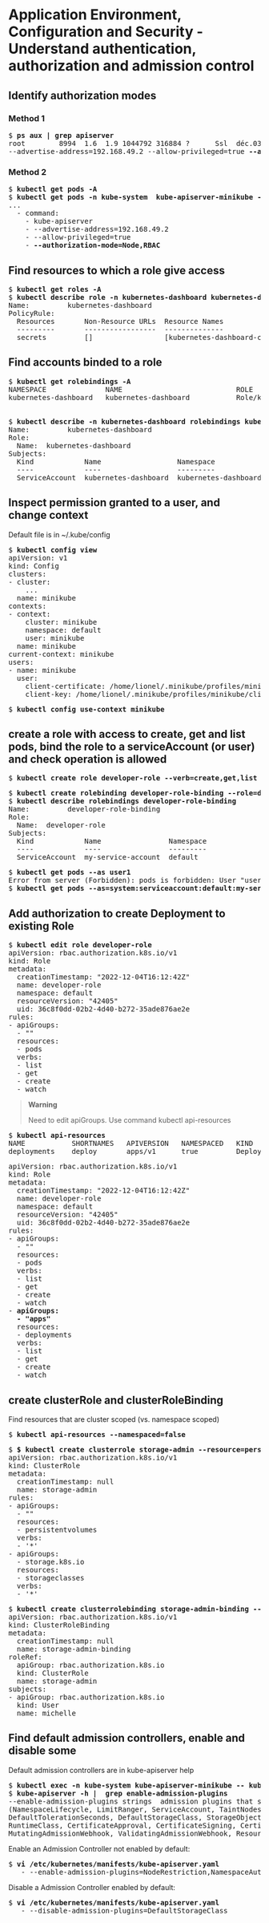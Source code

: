 # Application Environment, Configuration and Security - Understand authentication, authorization and admission control

## Identify authorization modes
[//]: # (source 07/Practice Test Role Based Access Controls)

### Method 1 
<pre>
$ <b>ps aux | grep apiserver</b>
root        8994  1.6  1.9 1044792 316884 ?      Ssl  déc.03  14:15 kube-apiserver 
--advertise-address=192.168.49.2 --allow-privileged=true <b>--authorization-mode=Node,RBAC</b>
</pre>

### Method 2
<pre>
$ <b>kubectl get pods -A</b>
$ <b>kubectl get pods -n kube-system  kube-apiserver-minikube -o yaml</b>
...
  - command:
    - kube-apiserver
    - --advertise-address=192.168.49.2
    - --allow-privileged=true
    - <b>--authorization-mode=Node,RBAC</b>
</pre>

## Find resources to which a role give access
[//]: # (source 07/Practice Test Role Based Access Controls)
<pre>
$ <b>kubectl get roles -A</b>
$ <b>kubectl describe role -n kubernetes-dashboard kubernetes-dashboard</b>
Name:         kubernetes-dashboard
PolicyRule:
  Resources       Non-Resource URLs  Resource Names                     Verbs
  ---------       -----------------  --------------                     -----
  secrets         []                 [kubernetes-dashboard-certs]       [get update delete]
</pre>

## Find accounts binded to a role
[//]: # (source 07/Practice Test Role Based Access Controls)
<pre>
$ <b>kubectl get rolebindings -A</b>
NAMESPACE              NAME                           ROLE                             AGE
kubernetes-dashboard   kubernetes-dashboard           Role/kubernetes-dashboard        15h


$ <b>kubectl describe -n kubernetes-dashboard rolebindings kubernetes-dashboard</b>
Name:         kubernetes-dashboard
Role:
  Name:  kubernetes-dashboard
Subjects:
  Kind            Name                  Namespace
  ----            ----                  ---------
  ServiceAccount  kubernetes-dashboard  kubernetes-dashboard
</pre>

## Inspect permission granted to a user, and change context
[//]: # (source 07/Practice Test Role Based Access Controls)
[//]: # (source 07/Practice Test KubeConfig)

Default file is in ~/.kube/config

<pre>
$ <b>kubectl config view</b>
apiVersion: v1
kind: Config
clusters:
- cluster:
    ...
  name: minikube
contexts:
- context:
    cluster: minikube
    namespace: default
    user: minikube
  name: minikube
current-context: minikube
users:
- name: minikube
  user:
    client-certificate: /home/lionel/.minikube/profiles/minikube/client.crt
    client-key: /home/lionel/.minikube/profiles/minikube/client.key
</pre>

<pre>
$ <b>kubectl config use-context minikube</b>
</pre>

## create a role with access to create, get and list pods, bind the role to a serviceAccount (or user) and check operation is allowed
[//]: # (source 07/Practice Test Role Based Access Controls)
<pre>
$ <b>kubectl create role developer-role --verb=create,get,list --resource=pods</b>
</pre>

<pre>
$ <b>kubectl create rolebinding developer-role-binding --role=developer-role --serviceaccount=default:my-service-account</b>
$ <b>kubectl describe rolebindings developer-role-binding</b>
Name:         developer-role-binding
Role:
  Name:  developer-role
Subjects:
  Kind            Name                Namespace
  ----            ----                ---------
  ServiceAccount  my-service-account  default
</pre>

<pre>
$ <b>kubectl get pods --as user1</b>
Error from server (Forbidden): pods is forbidden: User "user1" cannot list resource "pods" ...
$ <b>kubectl get pods --as=system:serviceaccount:default:my-service-account</b>
</pre>

## Add authorization to create Deployment to existing Role
[//]: # (source 07/Practice Test Role Based Access Controls)

<pre>
$ <b>kubectl edit role developer-role</b>
apiVersion: rbac.authorization.k8s.io/v1
kind: Role
metadata:
  creationTimestamp: "2022-12-04T16:12:42Z"
  name: developer-role
  namespace: default
  resourceVersion: "42405"
  uid: 36c8f0dd-02b2-4d40-b272-35ade876ae2e
rules:
- apiGroups:
  - ""
  resources:
  - pods
  verbs:
  - list
  - get
  - create
  - watch
</pre>

> **Warning**
> 
> Need to edit apiGroups. 
> Use command kubectl api-resources

<pre>
$ <b>kubectl api-resources</b>
NAME           SHORTNAMES   APIVERSION   NAMESPACED   KIND
deployments    deploy       apps/v1      true         Deployment
</pre>

<pre>
apiVersion: rbac.authorization.k8s.io/v1
kind: Role
metadata:
  creationTimestamp: "2022-12-04T16:12:42Z"
  name: developer-role
  namespace: default
  resourceVersion: "42405"
  uid: 36c8f0dd-02b2-4d40-b272-35ade876ae2e
rules:
- apiGroups:
  - ""
  resources:
  - pods
  verbs:
  - list
  - get
  - create
  - watch
- <b>apiGroups:
  - "apps"</b>
  resources:
  - deployments
  verbs:
  - list
  - get
  - create
  - watch
</pre>

## create clusterRole and clusterRoleBinding
[//]: # (source 07/Practice Test Cluster Roles)

Find resources that are cluster scoped (vs. namespace scoped)

<pre>
$ <b>kubectl api-resources --namespaced=false</b>
</pre>

<pre>
$ <b>$ kubectl create clusterrole storage-admin --resource=persistentvolumes,storageclasses --verb=* -o yaml</b>
apiVersion: rbac.authorization.k8s.io/v1
kind: ClusterRole
metadata:
  creationTimestamp: null
  name: storage-admin
rules:
- apiGroups:
  - ""
  resources:
  - persistentvolumes
  verbs:
  - '*'
- apiGroups:
  - storage.k8s.io
  resources:
  - storageclasses
  verbs:
  - '*'
</pre>

<pre>
$ <b>kubectl create clusterrolebinding storage-admin-binding --clusterrole=storage-admin --user=michelle -o yaml</b>
apiVersion: rbac.authorization.k8s.io/v1
kind: ClusterRoleBinding
metadata:
  creationTimestamp: null
  name: storage-admin-binding
roleRef:
  apiGroup: rbac.authorization.k8s.io
  kind: ClusterRole
  name: storage-admin
subjects:
- apiGroup: rbac.authorization.k8s.io
  kind: User
  name: michelle
</pre>

## Find default admission controllers, enable and disable some
[//]: # (source 07/Labs – Admission Controllers)

Default admission controllers are in kube-apiserver help
<pre>
$ <b>kubectl exec -n kube-system kube-apiserver-minikube -- kube-apiserver -h</b>
$ <b>kube-apiserver -h |  grep enable-admission-plugins</b>
--enable-admission-plugins strings  admission plugins that should be enabled in addition to default enabled ones
(NamespaceLifecycle, LimitRanger, ServiceAccount, TaintNodesByCondition, PodSecurity, Priority, 
DefaultTolerationSeconds, DefaultStorageClass, StorageObjectInUseProtection, PersistentVolumeClaimResize, 
RuntimeClass, CertificateApproval, CertificateSigning, CertificateSubjectRestriction, DefaultIngressClass,
MutatingAdmissionWebhook, ValidatingAdmissionWebhook, ResourceQuota)
</pre>

Enable an Admission Controller not enabled by default:
<pre>
$ <b>vi /etc/kubernetes/manifests/kube-apiserver.yaml</b>
   - --enable-admission-plugins=NodeRestriction,NamespaceAutoProvision
</pre>

Disable a Admission Controller enabled by default:
<pre>
$ <b>vi /etc/kubernetes/manifests/kube-apiserver.yaml</b>
   - --disable-admission-plugins=DefaultStorageClass
</pre>